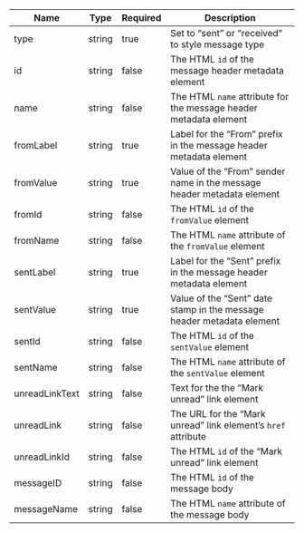 | Name           | Type   | Required | Description                                                            |
| -------------- | ------ | -------- | ---------------------------------------------------------------------- |
| type           | string | true     | Set to “sent” or “received” to style message type                      |
| id             | string | false    | The HTML `id` of the message header metadata element                   |
| name           | string | false    | The HTML `name` attribute for the message header metadata element      |
| fromLabel      | string | true     | Label for the “From” prefix in the message header metadata element     |
| fromValue      | string | true     | Value of the “From” sender name in the message header metadata element |
| fromId         | string | false    | The HTML `id` of the `fromValue` element                               |
| fromName       | string | false    | The HTML `name` attribute of the `fromValue` element                   |
| sentLabel      | string | true     | Label for the “Sent” prefix in the message header metadata element     |
| sentValue      | string | true     | Value of the “Sent” date stamp in the message header metadata element  |
| sentId         | string | false    | The HTML `id` of the `sentValue` element                               |
| sentName       | string | false    | The HTML `name` attribute of the `sentValue` element                   |
| unreadLinkText | string | false    | Text for the the “Mark unread” link element                            |
| unreadLink     | string | false    | The URL for the “Mark unread” link element’s `href` attribute          |
| unreadLinkId   | string | false    | The HTML `id` of the “Mark unread” link element                        |
| messageID      | string | false    | The HTML `id` of the message body                                      |
| messageName    | string | false    | The HTML `name` attribute of the message body                          |
